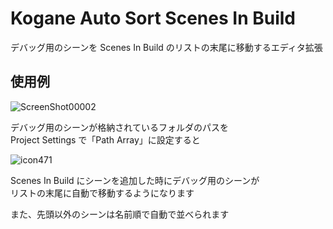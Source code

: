 # Kogane Auto Sort Scenes In Build

デバッグ用のシーンを Scenes In Build のリストの末尾に移動するエディタ拡張

## 使用例

![ScreenShot00002](https://user-images.githubusercontent.com/6134875/210159602-d18fc88c-26e7-4867-871b-bcec0b169d43.png)

デバッグ用のシーンが格納されているフォルダのパスを  
Project Settings で「Path Array」に設定すると  

![icon471](https://user-images.githubusercontent.com/6134875/210159603-dd8a2250-55b9-4b32-84fd-b56f010ef393.gif)

Scenes In Build にシーンを追加した時にデバッグ用のシーンが  
リストの末尾に自動で移動するようになります  

また、先頭以外のシーンは名前順で自動で並べられます  
